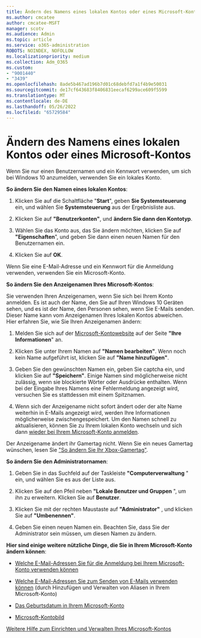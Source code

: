 ```yaml
---
title: Ändern des Namens eines lokalen Kontos oder eines Microsoft-Kontos
ms.author: cmcatee
author: cmcatee-MSFT
manager: scotv
ms.audience: Admin
ms.topic: article
ms.service: o365-administration
ROBOTS: NOINDEX, NOFOLLOW
ms.localizationpriority: medium
ms.collection: Adm_O365
ms.custom:
- "9001440"
- "3439"
ms.openlocfilehash: 8ade5b467ad196b7d01c68debfd7a1f4b9e50031
ms.sourcegitcommit: de17cf643683f8406831eecaf6299ace609f5599
ms.translationtype: MT
ms.contentlocale: de-DE
ms.lasthandoff: 05/26/2022
ms.locfileid: "65729584"
---
```

# <a name="change-the-name-of-a-local-account-or-a-microsoft-account"></a>Ändern des Namens eines lokalen Kontos oder eines Microsoft-Kontos

Wenn Sie nur einen Benutzernamen und ein Kennwort verwenden, um sich bei Windows 10 anzumelden, verwenden Sie ein lokales Konto. 

**So ändern Sie den Namen eines lokalen Kontos**:

1. Klicken Sie auf die Schaltfläche "**Start**", geben **Sie Systemsteuerung** ein, und wählen Sie **Systemsteuerung** aus der Ergebnisliste aus.

2. Klicken Sie auf **"Benutzerkonten"**, und **ändern Sie dann den Kontotyp**.

3. Wählen Sie das Konto aus, das Sie ändern möchten, klicken Sie auf **"Eigenschaften**", und geben Sie dann einen neuen Namen für den Benutzernamen ein.

4. Klicken Sie auf **OK**.

Wenn Sie eine E-Mail-Adresse und ein Kennwort für die Anmeldung verwenden, verwenden Sie ein Microsoft-Konto.

**So ändern Sie den Anzeigenamen Ihres Microsoft-Kontos**:

Sie verwenden Ihren Anzeigenamen, wenn Sie sich bei Ihrem Konto anmelden. Es ist auch der Name, den Sie auf Ihren Windows 10 Geräten sehen, und es ist der Name, den Personen sehen, wenn Sie E-Mails senden. Dieser Name kann vom Anzeigenamen Ihres lokalen Kontos abweichen. Hier erfahren Sie, wie Sie Ihren Anzeigenamen ändern:

1. Melden Sie sich auf der [Microsoft-Kontowebsite](https://account.microsoft.com/) auf der Seite **"Ihre Informationen**" an.

2. Klicken Sie unter Ihrem Namen auf **"Namen bearbeiten"**. Wenn noch kein Name aufgeführt ist, klicken Sie auf **"Name hinzufügen"**. 

3. Geben Sie den gewünschten Namen ein, geben Sie captcha ein, und klicken Sie auf **"Speichern"**. Einige Namen sind möglicherweise nicht zulässig, wenn sie blockierte Wörter oder Ausdrücke enthalten. Wenn bei der Eingabe Ihres Namens eine Fehlermeldung angezeigt wird, versuchen Sie es stattdessen mit einem Spitznamen.

4. Wenn sich der Anzeigename nicht sofort ändert oder der alte Name weiterhin in E-Mails angezeigt wird, werden Ihre Informationen möglicherweise zwischengespeichert. Um den Namen schnell zu aktualisieren, können Sie zu Ihrem lokalen Konto wechseln und sich dann [wieder bei Ihrem Microsoft-Konto anmelden](https://account.microsoft.com/).

Der Anzeigename ändert ihr Gamertag nicht. Wenn Sie ein neues Gamertag wünschen, lesen Sie ["So ändern Sie Ihr Xbox-Gamertag"](https://support.xbox.com/id-ID/account-management/change-xbox-live-gamertag).

**So ändern Sie den Administratornamen**:

1. Geben Sie in das Suchfeld auf der Taskleiste **"Computerverwaltung** " ein, und wählen Sie es aus der Liste aus.

2. Klicken Sie auf den Pfeil neben **"Lokale Benutzer und Gruppen** ", um ihn zu erweitern. Klicken Sie auf **Benutzer**.

3. Klicken Sie mit der rechten Maustaste auf **"Administrator"** , und klicken Sie auf **"Umbenennen"**.

4. Geben Sie einen neuen Namen ein. Beachten Sie, dass Sie der Administrator sein müssen, um diesen Namen zu ändern.

**Hier sind einige weitere nützliche Dinge, die Sie in Ihrem Microsoft-Konto ändern können**:

- [Welche E-Mail-Adressen Sie für die Anmeldung bei Ihrem Microsoft-Konto verwenden können](https://support.microsoft.com/help/4026162)

- [Welche E-Mail-Adressen Sie zum Senden von E-Mails verwenden können](https://support.microsoft.com/help/12407) (durch Hinzufügen und Verwalten von Aliasen in Ihrem Microsoft-Konto)

- [Das Geburtsdatum in Ihrem Microsoft-Konto](https://support.microsoft.com/help/12411)

- [Microsoft-Kontobild](https://support.microsoft.com/help/4026790)

[Weitere Hilfe zum Einrichten und Verwalten Ihres Microsoft-Kontos](https://support.microsoft.com/hub/4294457/microsoft-account-help#manage-account)